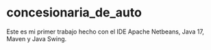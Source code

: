 # concesionaria_de_auto
Este es mi primer trabajo hecho con el IDE Apache Netbeans, Java 17, Maven y Java Swing. 
